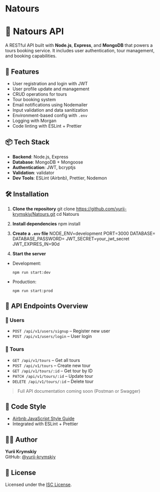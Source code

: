 # Natours
# 🧭 Natours API

A RESTful API built with **Node.js**, **Express**, and **MongoDB** that powers a tours booking service. It includes user authentication, tour management, and booking capabilities.

## 🚀 Features

- User registration and login with JWT  
- User profile update and management  
- CRUD operations for tours  
- Tour booking system  
- Email notifications using Nodemailer  
- Input validation and data sanitization  
- Environment-based config with `.env`  
- Logging with Morgan  
- Code linting with ESLint + Prettier  

## 📦 Tech Stack

- **Backend**: Node.js, Express  
- **Database**: MongoDB + Mongoose  
- **Authentication**: JWT, bcryptjs  
- **Validation**: validator  
- **Dev Tools**: ESLint (Airbnb), Prettier, Nodemon  

## 🛠️ Installation

1. **Clone the repository**
git clone https://github.com/yurii-krymskiy/Natours.git
cd Natours


2. **Install dependencies**
npm install


3. **Create a `.env` file**
NODE_ENV=development
PORT=3000
DATABASE=<your-mongodb-connection-string>
DATABASE_PASSWORD=<your-password>
JWT_SECRET=your_jwt_secret
JWT_EXPIRES_IN=90d


4. **Start the server**

- Development:
  ```
  npm run start:dev
  ```

- Production:
  ```
  npm run start:prod
  ```

## 🧪 API Endpoints Overview

### 👤 Users
- `POST /api/v1/users/signup` – Register new user  
- `POST /api/v1/users/login` – User login  

### 🧳 Tours
- `GET /api/v1/tours` – Get all tours  
- `POST /api/v1/tours` – Create new tour  
- `GET /api/v1/tours/:id` – Get tour by ID  
- `PATCH /api/v1/tours/:id` – Update tour  
- `DELETE /api/v1/tours/:id` – Delete tour  

> Full API documentation coming soon (Postman or Swagger)

## 🧹 Code Style

- [Airbnb JavaScript Style Guide](https://github.com/airbnb/javascript)  
- Integrated with ESLint + Prettier  

## 👨‍💻 Author

**Yurii Krymskiy**  
GitHub: [@yurii-krymskiy](https://github.com/yurii-krymskiy)

## 📜 License

Licensed under the [ISC License](LICENSE).
